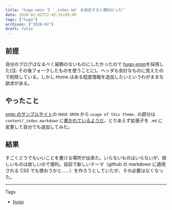 ```yaml
---
title: "hugo-xmin で `_index.md` を設定すると便利だった"
date: 2020-02-02T22:45:35+09:00
tags: ["hugo"]
archives: ["2020-02"]
draft: false
---
```


## 前提
自分のブログはなるべく装飾のないものにしたかったので [hugo-xmin](https://github.com/yihui/hugo-xmin)を採用した(注: その後フォークしたものを使うことに)。ヘッダも余計なものに見えたので削除している。しかし Home はある程度情報を追加したいというわがままな欲求がある。

## やったこと
[xmin のサンプルサイト](https://xmin.yihui.org/)の `HUGO XMIN` から `usage of this theme.` の部分は `content/_index.markdown` に[書かれているようだ](exampleSite/content/_index.markdown)。とりあえず拡張子を `.md` に変更して自分でも追加してみた。

## 結果
すごくどうでもいいことを書ける場所が出来た。いらないものはいらないが、欲しいものは欲しいので便利。自前で新しいテーマ（github の markdown に適用される CSS でも使おうかと……）を作ろうとしていたが、その必要はなくなった。

---
Tags
- [hugo](/tags/hugo)
